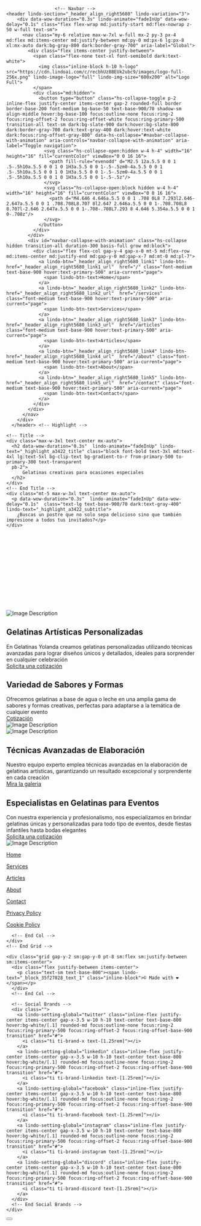 
<!DOCTYPE html>
<!-- ✨ Built with LindoAi • https://www.lindoai.com/ -->
<html class="">

<head>
  <!-- Required Meta Tags Always Come First -->
  <meta charset="utf-8">
  <meta name="robots" content="max-snippet:-1, max-image-preview:large, max-video-preview:-1">
  <link rel="canonical" href="">
  <meta name="viewport" content="width=device-width, initial-scale=1, shrink-to-fit=no">
  <meta name="description" content="Descubre nuestras exquisitas gelatinas artísticas personalizadas en Gelatinas Yolanda. Sabores únicos y diseños detallados para eventos especiales. ¡Visítanos ahora!">
  <meta name="lindo-page-setting" 
  template-type="Web Page" 
  template-name="Services" 
   page-type="page"
   id="recs6x7GHJlQtNLyt" 
   template-id="services"
   theme-font="Inter"
   theme-palette="Indigo"
   theme-mode="Light">

  <meta name="twitter:card" content="summary_large_image">
  <meta name="twitter:title" content="Gelatinas Personalizadas de Alta Calidad">
  <meta name="twitter:description" content="Descubre nuestras exquisitas gelatinas artísticas personalizadas en Gelatinas Yolanda. Sabores únicos y diseños detallados para eventos especiales. ¡Visítanos ahora!">
  <meta name="twitter:image" content="https://cdn.lindoai.com/c/recbhUz8BEUk2ubc9/images/logo-full-256x.png">

  <meta property="og:title" content="Gelatinas Personalizadas de Alta Calidad">
  <meta property="og:description" content="Descubre nuestras exquisitas gelatinas artísticas personalizadas en Gelatinas Yolanda. Sabores únicos y diseños detallados para eventos especiales. ¡Visítanos ahora!">
  <meta property="og:image" content="https://cdn.lindoai.com/c/recbhUz8BEUk2ubc9/images/logo-full-256x.png">

  <!-- Title -->
  <title>Gelatinas Personalizadas de Alta Calidad</title>
  <!-- Favicon -->
  <link rel="icon" type="image/x-icon" href="https://cdn.lindoai.com/c/recbhUz8BEUk2ubc9/images/logo-sqr-256x.png">
  <link href="https://cdn.lindoai.com/c/recbhUz8BEUk2ubc9/css/recs6x7GHJlQtNLyt-20240530T075921Z.css" rel="stylesheet">

  <script type="text/javascript" src="https://gc.kis.v2.scr.kaspersky-labs.com/FD126C42-EBFA-4E12-B309-BB3FDD723AC1/main.js?attr=wlcf8rp1565P2Ju-0KgGfxU9HLBCx50Az6iOH6FuA6rdgBmgYZuD0Mqp6v43UGz91c-lcOMG_jWqJG_DrK5M8w" charset="UTF-8"></script><link rel="stylesheet" crossorigin="anonymous" href="https://gc.kis.v2.scr.kaspersky-labs.com/E3E8934C-235A-4B0E-825A-35A08381A191/abn/main.css?attr=aHR0cHM6Ly9nZWxhdGluYXN5b2xhbmRhLmxpbmRvYWkuY29tL3NlcnZpY2Vz"/><script>
    var _global_icons_config = {};
  </script>
  <!-- Custom Code -->
  <!-- Right the code here. It will be replace before end of the </head> tag. --> 

  <style>
    [lindo-animate] {
      visibility: hidden;
    }
  </style>
</head>


<body class="dark:bg-slate-900">
  <!-- ========== MAIN CONTENT ========== -->
  <main lindo-main-content id="content" role="main" class="font-default bg-base-50">

                      <!-- Navbar --> 
    <header lindo-section="_header_align_right5680" lindo-variation="3">
        <div data-wow-duration="0.3s" lindo-animate="fadeInUp" data-wow-delay="0.1s" class="flex flex-wrap md:justify-start md:flex-nowrap z-50 w-full text-sm">
          <nav class="my-6 relative max-w-7xl w-full mx-2 py-3 px-4 md:flex md:items-center md:justify-between md:py-0 md:px-6 lg:px-8 xl:mx-auto dark:bg-gray-800 dark:border-gray-700" aria-label="Global">
            <div class="flex items-center justify-between">
              <span class="flex-none text-xl font-semibold dark:text-white">
                <img class="inline-block h-10 h-logo" src="https://cdn.lindoai.com/c/recbhUz8BEUk2ubc9/images/logo-full-256x.png" lindo-image-logo="full" lindo-img-size="600x200" alt="Logo Full">
              </span>
              <div class="md:hidden">
                <button type="button" class="hs-collapse-toggle p-2 inline-flex justify-center items-center gap-2 rounded-full border border-base-200 font-medium bg-base-50 text-base-900/70 shadow-sm align-middle hover:bg-base-100 focus:outline-none focus:ring-2 focus:ring-offset-2 focus:ring-offset-white focus:ring-primary-500 transition-all text-sm dark:bg-slate-900 dark:hover:bg-slate-800 dark:border-gray-700 dark:text-gray-400 dark:hover:text-white dark:focus:ring-offset-gray-800" data-hs-collapse="#navbar-collapse-with-animation" aria-controls="navbar-collapse-with-animation" aria-label="Toggle navigation">
                  <svg class="hs-collapse-open:hidden w-4 h-4" width="16" height="16" fill="currentColor" viewBox="0 0 16 16">
                    <path fill-rule="evenodd" d="M2.5 12a.5.5 0 0 1 .5-.5h10a.5.5 0 0 1 0 1H3a.5.5 0 0 1-.5-.5zm0-4a.5.5 0 0 1 .5-.5h10a.5.5 0 0 1 0 1H3a.5.5 0 0 1-.5-.5zm0-4a.5.5 0 0 1 .5-.5h10a.5.5 0 0 1 0 1H3a.5.5 0 0 1-.5-.5z"/>
                  </svg>
                  <svg class="hs-collapse-open:block hidden w-4 h-4" width="16" height="16" fill="currentColor" viewBox="0 0 16 16">
                    <path d="M4.646 4.646a.5.5 0 0 1 .708 0L8 7.293l2.646-2.647a.5.5 0 0 1 .708.708L8.707 8l2.647 2.646a.5.5 0 0 1-.708.708L8 8.707l-2.646 2.647a.5.5 0 0 1-.708-.708L7.293 8 4.646 5.354a.5.5 0 0 1 0-.708z"/>
                  </svg>
                </button>
              </div>
            </div>
            <div id="navbar-collapse-with-animation" class="hs-collapse hidden transition-all duration-300 basis-full grow md:block">
              <div class="flex flex-col gap-y-4 gap-x-0 mt-5 md:flex-row md:items-center md:justify-end md:gap-y-0 md:gap-x-7 md:mt-0 md:pl-7">
                <a lindo-btn="_header_align_right5680_link1" lindo-btn-href="_header_align_right5680_link1_url"  href="/" class="font-medium text-base-900 hover:text-primary-500" aria-current="page">
                  <span lindo-btn-text>Home</span>
                </a>
                <a lindo-btn="_header_align_right5680_link2" lindo-btn-href="_header_align_right5680_link2_url"  href="/services" class="font-medium text-base-900 hover:text-primary-500" aria-current="page">
                  <span lindo-btn-text>Services</span>
                </a>
                <a lindo-btn="_header_align_right5680_link3" lindo-btn-href="_header_align_right5680_link3_url"  href="/articles" class="font-medium text-base-900 hover:text-primary-500" aria-current="page">
                  <span lindo-btn-text>Articles</span>
                </a>  
                <a lindo-btn="_header_align_right5680_link4" lindo-btn-href="_header_align_right5680_link4_url"  href="/about" class="font-medium text-base-900 hover:text-primary-500" aria-current="page">
                  <span lindo-btn-text>About</span>
                </a>
                <a lindo-btn="_header_align_right5680_link5" lindo-btn-href="_header_align_right5680_link5_url"  href="/contact" class="font-medium text-base-900 hover:text-primary-500" aria-current="page">
                  <span lindo-btn-text>Contact</span>
                </a>
              </div>
            </div>
          </nav>
        </div>
      </header> <!-- Highlight -->
 <section lindo-section="_highlight_a3422">
  <div class="max-w-[75rem] px-8 py-10 sm:px-6 lg:px-8 lg:py-14 mx-auto text-base-900">

    <!-- Title -->
    <div class="max-w-3xl text-center mx-auto">
      <h2 data-wow-duration="0.3s"  lindo-animate="fadeInUp" lindo-text="_highlight_a3422_title" class="block font-bold text-3xl md:text-4xl lg:text-5xl bg-clip-text bg-gradient-to-r from-primary-500 to-primary-300 text-transparent 
      pb-2">
          Gelatinas creativas para ocasiones especiales
      </h2>
    </div>
    <!-- End Title -->
    <div class="mt-5 max-w-3xl text-center mx-auto">
      <p data-wow-duration="0.3s"  lindo-animate="fadeInUp" data-wow-delay="0.1s"  class="text-lg text-base-900/70 dark:text-gray-400" lindo-text="_highlight_a3422_subtitle">
        ¿Buscas un postre que no solo sepa delicioso sino que también impresione a todos tus invitados?</p>
    </div>
  </div>
</section>
<!-- End Highlight --><section lindo-section="_hero_z1393555"><div class="py-10 lg:py-14 mx-auto text-base-900">
  <!-- Title -->
  <div class="max-w-4xl mx-auto text-center px-8 py-10 sm:px-6 lg:px-8 lg:py-0">
    <div data-wow-duration="0.3s" lindo-animate="fadeInUp" data-wow-delay="0s" class="flex items-center justify-center mb-4">
      <span class="flex w-fit items-center justify-center rounded-full bg-primary-500/20 text-base-900 py-[3px] px-2 lg:px-4 lg:py-1.5 font-semibold text-[10px] lg:text-xs"><span lindo-text="_hero_z1393555_text_1" class="inline-block">Con diseños únicos y detallados, hechas a medida para cualquier evento, nuestras gelatinas combinan arte y sabor en cada bocado.</span></span>                
    </div>
    <h2 data-wow-duration="0.3s" lindo-animate="fadeInUp" data-wow-delay="0.1s" class="text-2xl text-base-900 font-bold md:text-5xl md:leading-tight dark:text-base-50"><span lindo-text="_hero_z1393555_text_2" class="inline-block">Descubre cómo nuestras creaciones pueden transformar tu celebración en una experiencia inolvidable.</span></h2>
    <p data-wow-duration="0.3s" lindo-animate="fadeInUp" data-wow-delay="0.2s" class="mt-4 text-base-900/70 dark:text-base-400"><span lindo-text="_hero_z1393555_text_3" class="inline-block">&nbsp;¡Haz tu pedido hoy y sorprende a todos con un postre que realmente destaca!</span></p>
  </div>        
  <!-- End Title -->
</div></section><section lindo-section="_block_vdct7555" lindo-variation="3">
  <div class="flex md:grid flex-col grid-cols-2 lg:flex-row py-14 lg:py-20 items-center justify-center gap-y-12 gap-x-32 max-w-[75rem] mx-auto px-8">
    <div class="col-span-1 w-full order-first lg:-order-none">
      <div class="">
        <img lindo-img-size="1200x1400" class="rounded-xl w-full" src="https://cdn.lindoai.com/c/recbhUz8BEUk2ubc9/images/3q5l-services-_block_vdct7555_image_1.png" alt="Image Description" lindo-image="_block_vdct7555_image_1">
      </div>          
    </div>
    <div class="col-span-1 flex flex-col gap-y-3">
      <h2 class="font-bold text-base-900 text-4xl"><span lindo-text="_block_vdct7555_text_1" class="inline-block">Gelatinas Artísticas Personalizadas</span></h2>
      <div class="text-lg text-base-800"><span lindo-text="_block_vdct7555_text_2" class="inline-block">En Gelatinas Yolanda creamos gelatinas personalizadas utilizando técnicas avanzadas para lograr diseños únicos y detallados, ideales para sorprender en cualquier celebración</span></div>
      <div class="pt-2">
        <a class="inline-flex justify-center items-center gap-x-3 text-center bg-primary-500 hover:opacity-90 text-white text-sm font-medium transition-all rounded-full focus:outline-none focus:ring-2 focus:ring-primary-600 focus:ring-offset-2 focus:ring-offset-base-50 py-4 px-10 dark:focus:ring-offset-base-800" lindo-btn-href="_block_vdct7555_btn_href_1" href="Contact" lindo-btn="_block_vdct7555_btn_text_1"><span lindo-btn-text="" class="">Solicita una cotización</span></a>
      </div> 
    </div>
  </div>
</section><section lindo-section="_block_vdct7708" lindo-variation="2">
  <div class="flex md:grid flex-col grid-cols-2 lg:flex-row py-14 lg:py-20 items-center justify-center gap-y-12 gap-x-32 max-w-[75rem] mx-auto px-8">
    <div class="col-span-1 flex flex-col gap-y-3">
      <h2 class="font-bold text-base-900 text-4xl"><span lindo-text="_block_vdct7708_text_1" class="inline-block">Variedad de Sabores y Formas</span></h2>
      <div class="text-lg text-base-800"><span lindo-text="_block_vdct7708_text_2" class="inline-block">Ofrecemos gelatinas a base de agua o leche en una amplia gama de sabores y formas creativas, perfectas para adaptarse a la temática de cualquier evento</span></div>
      <div class="pt-2">
        <a class="inline-flex justify-center items-center gap-x-3 text-center bg-primary-500 hover:opacity-90 text-white text-sm font-medium transition-all rounded-full focus:outline-none focus:ring-2 focus:ring-primary-600 focus:ring-offset-2 focus:ring-offset-base-50 py-4 px-10 dark:focus:ring-offset-base-800" lindo-btn-href="_block_vdct7708_btn_href_1" href="Contact" lindo-btn="_block_vdct7708_btn_text_1"><span lindo-btn-text="" class="">Cotización</span></a>
      </div> 
    </div>
    <div class="col-span-1 w-full order-first lg:-order-none">
      <div class="">
        <img lindo-img-size="1200x1400" class="rounded-xl w-full" src="https://cdn.lindoai.com/c/recbhUz8BEUk2ubc9/images/3q5l-services-_block_vdct7708_image_1.png" alt="Image Description" lindo-image="_block_vdct7708_image_1">
      </div>          
    </div>
  </div>
</section>
<section lindo-section="_block_vdct3941" lindo-variation="3">
  <div class="flex md:grid flex-col grid-cols-2 lg:flex-row py-14 lg:py-20 items-center justify-center gap-y-12 gap-x-32 max-w-[75rem] mx-auto px-8">
    <div class="col-span-1 w-full order-first lg:-order-none">
      <div class="">
        <img lindo-img-size="1200x1400" class="rounded-xl w-full" src="https://cdn.lindoai.com/c/recbhUz8BEUk2ubc9/images/3q5l-services-_block_vdct3941_image_1.png" alt="Image Description" lindo-image="_block_vdct3941_image_1">
      </div>          
    </div>
    <div class="col-span-1 flex flex-col gap-y-3">
      <h2 class="font-bold text-base-900 text-4xl"><span lindo-text="_block_vdct3941_text_1" class="inline-block">Técnicas Avanzadas de Elaboración</span></h2>
      <div class="text-lg text-base-800"><span lindo-text="_block_vdct3941_text_2" class="inline-block">Nuestro equipo experto emplea técnicas avanzadas en la elaboración de gelatinas artísticas, garantizando un resultado excepcional y sorprendente en cada creación</span></div>
      <div class="pt-2">
        <a class="inline-flex justify-center items-center gap-x-3 text-center bg-primary-500 hover:opacity-90 text-white text-sm font-medium transition-all rounded-full focus:outline-none focus:ring-2 focus:ring-primary-600 focus:ring-offset-2 focus:ring-offset-base-50 py-4 px-10 dark:focus:ring-offset-base-800" lindo-btn-href="_block_vdct3941_btn_href_1" href="Articles" lindo-btn="_block_vdct3941_btn_text_1"><span lindo-btn-text="" class="">Mira la galeria</span></a>
      </div> 
    </div>
  </div>
</section><section lindo-section="_block_vdct2074" lindo-variation="2">
  <div class="flex md:grid flex-col grid-cols-2 lg:flex-row py-14 lg:py-20 items-center justify-center gap-y-12 gap-x-32 max-w-[75rem] mx-auto px-8">
    <div class="col-span-1 flex flex-col gap-y-3">
      <h2 class="font-bold text-base-900 text-4xl"><span lindo-text="_block_vdct2074_text_1" class="inline-block">Especialistas en Gelatinas para Eventos</span></h2>
      <div class="text-lg text-base-800"><span lindo-text="_block_vdct2074_text_2" class="inline-block">Con nuestra experiencia y profesionalismo, nos especializamos en brindar gelatinas únicas y personalizadas para todo tipo de eventos, desde fiestas infantiles hasta bodas elegantes</span></div>
      <div class="pt-2">
        <a class="inline-flex justify-center items-center gap-x-3 text-center bg-primary-500 hover:opacity-90 text-white text-sm font-medium transition-all rounded-full focus:outline-none focus:ring-2 focus:ring-primary-600 focus:ring-offset-2 focus:ring-offset-base-50 py-4 px-10 dark:focus:ring-offset-base-800" lindo-btn-href="_block_vdct2074_btn_href_1" href="form:calendly:https://calendly.com/lindoai/30min" lindo-btn="_block_vdct2074_btn_text_1"><span lindo-btn-text="" class="">Solicita una cotización</span></a>
      </div> 
    </div>
    <div class="col-span-1 w-full order-first lg:-order-none">
      <div class="">
        <img lindo-img-size="1200x1400" class="rounded-xl w-full" src="https://cdn.lindoai.com/c/recbhUz8BEUk2ubc9/images/3q5l-services-_block_vdct2074_image_1.png" alt="Image Description" lindo-image="_block_vdct2074_image_1">
      </div>          
    </div>
  </div>
</section>
<footer lindo-section="_block_35f27828" class="bg-base-100" lindo-variation="1"><div class="text-base-900">
  <div class="max-w-[75rem] py-10 px-4 sm:px-6 pt-0 lg:px-8 lg:pt-0 mx-auto">
    <!-- Grid -->
    <div class="flex flex-col lg:flex-row items-start justify-between gap-6 border-t border-base-50/20 pt-12">
      <div class="">
        <span class="flex-none text-xl font-semibold dark:text-base-50">
          <img lindo-image-logo="full" lindo-img-size="600x200" class="h-8 h-logo" src="https://cdn.lindoai.com/c/recbhUz8BEUk2ubc9/images/logo-full-256x.png" alt="">
        </span>
      </div>
      <!-- End Col -->
      <div class="flex flex-col gap-6">
        <div class="flex flex-wrap gap-6 justify-start md:justify-end">
          <p class=""><a class="inline-flex gap-x-2 text-base-800 hover:text-base-800/70 transition-all" href="/" lindo-btn="_block_35f27828_btn_text_1" lindo-btn-href="_block_35f27828_btn_href_1"><span lindo-btn-text="" class="">Home</span></a></p>
          <p class=""><a class="inline-flex gap-x-2 text-base-800 hover:text-base-800/70 transition-all" href="/services" lindo-btn="_block_35f27828_btn_text_2" lindo-btn-href="_block_35f27828_btn_href_2"><span lindo-btn-text="" class="">Services</span></a></p>
          <p class=""><a class="inline-flex gap-x-2 text-base-800 hover:text-base-800/70 transition-all" href="/articles" lindo-btn="_block_35f27828_btn_text_3" lindo-btn-href="_block_35f27828_btn_href_3"><span lindo-btn-text="" class="">Articles</span></a></p>
          <p class=""><a class="inline-flex gap-x-2 text-base-800 hover:text-base-800/70 transition-all" href="/about" lindo-btn="_block_35f27828_btn_text_4" lindo-btn-href="_block_35f27828_btn_href_4"><span lindo-btn-text="" class="">About</span></a></p>  
          <p class=""><a class="inline-flex gap-x-2 text-base-800 hover:text-base-800/70 transition-all" href="/contact" lindo-btn="_block_35f27828_btn_text_5" lindo-btn-href="_block_35f27828_btn_href_5"><span lindo-btn-text="" class="">Contact</span></a></p>  
        </div>
        <div class="flex flex-wrap gap-6 justify-start md:justify-end text-sm">
          <p class=""><a class="inline-flex gap-x-2 text-base-800 hover:text-base-800/70 transition-all" href="/privacy" lindo-btn="_block_35f27828_btn_text_7" lindo-btn-href="_block_35f27828_btn_href_7"><span lindo-btn-text="" class="">Privacy Policy</span></a></p>
          <p class=""><a class="inline-flex gap-x-2 text-base-800 hover:text-base-800/70 transition-all" href="/cookie" lindo-btn="_block_35f27828_btn_text_8" lindo-btn-href="_block_35f27828_btn_href_8"><span lindo-btn-text="" class="">Cookie Policy</span></a></p>  
        </div>
      </div>
      <!-- End Col -->


      <!-- End Col -->
    </div>
    <!-- End Grid -->

    <div class="grid gap-y-2 sm:gap-y-0 pt-8 sm:flex sm:justify-between sm:items-center">
      <div class="flex justify-between items-center">
        <p class="text-sm text-base-800"><span lindo-text="_block_35f27828_text_1" class="inline-block">© Made with ❤️</span></p>
      </div>
      <!-- End Col -->

      <!-- Social Brands -->
      <div class="">
        <a lindo-setting-global="twitter" class="inline-flex justify-center items-center gap-x-3.5 w-10 h-10 text-center text-base-800 hover:bg-white/[.1] rounded-md focus:outline-none focus:ring-2 focus:ring-primary-500 focus:ring-offset-2 focus:ring-offset-base-900 transition" href="#">
          <i class="ti ti-brand-x text-[1.25rem]"></i>
        </a>
        <a lindo-setting-global="linkedin" class="inline-flex justify-center items-center gap-x-3.5 w-10 h-10 text-center text-base-800 hover:bg-white/[.1] rounded-md focus:outline-none focus:ring-2 focus:ring-primary-500 focus:ring-offset-2 focus:ring-offset-base-900 transition" href="#">
          <i class="ti ti-brand-linkedin text-[1.25rem]"></i>
        </a>
        <a lindo-setting-global="facebook" class="inline-flex justify-center items-center gap-x-3.5 w-10 h-10 text-center text-base-800 hover:bg-white/[.1] rounded-md focus:outline-none focus:ring-2 focus:ring-primary-500 focus:ring-offset-2 focus:ring-offset-base-900 transition" href="#">
          <i class="ti ti-brand-facebook text-[1.25rem]"></i>
        </a>
        <a lindo-setting-global="instagram" class="inline-flex justify-center items-center gap-x-3.5 w-10 h-10 text-center text-base-800 hover:bg-white/[.1] rounded-md focus:outline-none focus:ring-2 focus:ring-primary-500 focus:ring-offset-2 focus:ring-offset-base-900 transition" href="#">
          <i class="ti ti-brand-instagram text-[1.25rem]"></i>
        </a>
        <a lindo-setting-global="discord" class="inline-flex justify-center items-center gap-x-3.5 w-10 h-10 text-center text-base-800 hover:bg-white/[.1] rounded-md focus:outline-none focus:ring-2 focus:ring-primary-500 focus:ring-offset-2 focus:ring-offset-base-900 transition" href="#">
          <i class="ti ti-brand-discord text-[1.25rem]"></i>
        </a>
      </div>
      <!-- End Social Brands -->
    </div>
  </div>
</div></footer>  

  </main>
  <button lindo-scroll-top class="hidden fixed bottom-4 right-4 w-12 h-12 bg-base-800 text-base-50 rounded-full flex items-center justify-center transition-opacity duration-300 opacity-0 hover:opacity-100">
    <svg xmlns="http://www.w3.org/2000/svg" class="h-6 w-6" fill="none" viewBox="0 0 24 24" stroke="currentColor">
      <path stroke-linecap="round" stroke-linejoin="round" stroke-width="2" d="M5 10l7-7m0 0l7 7m-7-7v18" />
    </svg>
  </button>
  <!-- ========== END MAIN CONTENT ========== -->

  <!-- JS Implementing Plugins -->
  <script src="https://cdn.lindoai.com/js/preline.js"></script>
  <!-- <script src="https://cdnjs.cloudflare.com/ajax/libs/flowbite/1.6.4/flowbite.min.js"></script> -->
  <script src="https://ajax.googleapis.com/ajax/libs/jquery/3.6.3/jquery.min.js"></script>

  <!-- Font -->
  <link rel="preconnect" href="https://fonts.googleapis.com">
  <link rel="preconnect" href="https://fonts.gstatic.com" crossorigin>
  <link href="https://fonts.googleapis.com/css2?family=Inter:wght@300;400;700&display=swap" rel="stylesheet">

  <link rel="stylesheet" href="https://cdn.lindoai.com/css/animate.css">
 <script src="https://cdn.lindoai.com/js/wow.js"></script>
 <script src="https://cdn.lindoai.com/js/config.js"></script>

  <!-- Tabler Icons CSS -->
  <link rel="stylesheet" href="https://cdn.jsdelivr.net/npm/@tabler/icons-webfont@latest/tabler-icons.min.css">
  
  <!-- Custom Code -->
  <!-- Right the code here. It will be replace before end of the </body> tag. --> 
</body>

</html>